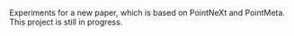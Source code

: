 Experiments for a new paper, which is based on PointNeXt and PointMeta. This project is still in progress.
